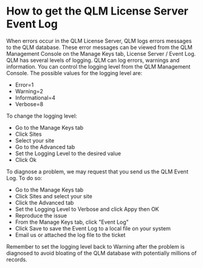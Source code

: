 # How to get the QLM License Server Event Log

When errors occur in the QLM License Server, QLM logs errors messages to the QLM database. These error messages can be viewed from the QLM Management Console on the Manage Keys tab, License Server / Event Log. QLM has several levels of logging. QLM can log errors, warnings and information. You can control the logging level from the QLM Management Console. The possible values for the logging level are:

* Error=1
* Warning=2
* Informational=4
* Verbose=8

&#x20;To change the logging level:

* Go to the Manage Keys tab
* Click Sites
* Select your site
* Go to the Advanced tab
* Set the Logging Level to the desired value
* Click Ok

To diagnose a problem, we may request that you send us the QLM Event Log. To do so:

* Go to the Manage Keys tab
* Click Sites and select your site
* Click the Advanced tab
* Set the Logging Level to Verbose and click Appy then OK
* Reproduce the issue
* From the Manage Keys tab, click "Event Log"
* Click Save to save the Event Log to a local file on your system
* Email us or attached the log file to the ticket

Remember to set the logging level back to Warning after the problem is diagnosed to avoid bloating of the QLM database with potentially millions of records.
